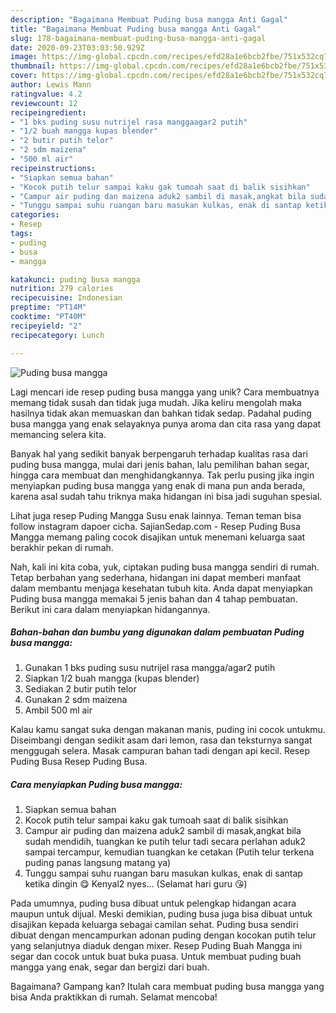 ```yaml
---
description: "Bagaimana Membuat Puding busa mangga Anti Gagal"
title: "Bagaimana Membuat Puding busa mangga Anti Gagal"
slug: 178-bagaimana-membuat-puding-busa-mangga-anti-gagal
date: 2020-09-23T03:03:50.929Z
image: https://img-global.cpcdn.com/recipes/efd28a1e6bcb2fbe/751x532cq70/puding-busa-mangga-foto-resep-utama.jpg
thumbnail: https://img-global.cpcdn.com/recipes/efd28a1e6bcb2fbe/751x532cq70/puding-busa-mangga-foto-resep-utama.jpg
cover: https://img-global.cpcdn.com/recipes/efd28a1e6bcb2fbe/751x532cq70/puding-busa-mangga-foto-resep-utama.jpg
author: Lewis Mann
ratingvalue: 4.2
reviewcount: 12
recipeingredient:
- "1 bks puding susu nutrijel rasa manggaagar2 putih"
- "1/2 buah mangga kupas blender"
- "2 butir putih telor"
- "2 sdm maizena"
- "500 ml air"
recipeinstructions:
- "Siapkan semua bahan"
- "Kocok putih telur sampai kaku gak tumoah saat di balik sisihkan"
- "Campur air puding dan maizena aduk2 sambil di masak,angkat bila sudah mendidih, tuangkan ke putih telur tadi secara perlahan aduk2 sampai tercampur, kemudian tuangkan ke cetakan (Putih telur terkena puding panas langsung matang ya)"
- "Tunggu sampai suhu ruangan baru masukan kulkas, enak di santap ketika dingin 😋 Kenyal2 nyes... (Selamat hari guru 😘)"
categories:
- Resep
tags:
- puding
- busa
- mangga

katakunci: puding busa mangga 
nutrition: 279 calories
recipecuisine: Indonesian
preptime: "PT14M"
cooktime: "PT40M"
recipeyield: "2"
recipecategory: Lunch

---
```



![Puding busa mangga](https://img-global.cpcdn.com/recipes/efd28a1e6bcb2fbe/751x532cq70/puding-busa-mangga-foto-resep-utama.jpg)

Lagi mencari ide resep puding busa mangga yang unik? Cara membuatnya memang tidak susah dan tidak juga mudah. Jika keliru mengolah maka hasilnya tidak akan memuaskan dan bahkan tidak sedap. Padahal puding busa mangga yang enak selayaknya punya aroma dan cita rasa yang dapat memancing selera kita.

Banyak hal yang sedikit banyak berpengaruh terhadap kualitas rasa dari puding busa mangga, mulai dari jenis bahan, lalu pemilihan bahan segar, hingga cara membuat dan menghidangkannya. Tak perlu pusing jika ingin menyiapkan puding busa mangga yang enak di mana pun anda berada, karena asal sudah tahu triknya maka hidangan ini bisa jadi suguhan spesial.

Lihat juga resep Puding Mangga Susu enak lainnya. Teman teman bisa follow instagram dapoer cicha. SajianSedap.com - Resep Puding Busa Mangga memang paling cocok disajikan untuk menemani keluarga saat berakhir pekan di rumah.


Nah, kali ini kita coba, yuk, ciptakan puding busa mangga sendiri di rumah. Tetap berbahan yang sederhana, hidangan ini dapat memberi manfaat dalam membantu menjaga kesehatan tubuh kita. Anda dapat menyiapkan Puding busa mangga memakai 5 jenis bahan dan 4 tahap pembuatan. Berikut ini cara dalam menyiapkan hidangannya.

<!--inarticleads1-->

##### Bahan-bahan dan bumbu yang digunakan dalam pembuatan Puding busa mangga:

1. Gunakan 1 bks puding susu nutrijel rasa mangga/agar2 putih
1. Siapkan 1/2 buah mangga (kupas blender)
1. Sediakan 2 butir putih telor
1. Gunakan 2 sdm maizena
1. Ambil 500 ml air


Kalau kamu sangat suka dengan makanan manis, puding ini cocok untukmu. Diseimbangi dengan sedikit asam dari lemon, rasa dan teksturnya sangat menggugah selera. Masak campuran bahan tadi dengan api kecil. Resep Puding Busa Resep Puding Busa. 

<!--inarticleads2-->

##### Cara menyiapkan Puding busa mangga:

1. Siapkan semua bahan
1. Kocok putih telur sampai kaku gak tumoah saat di balik sisihkan
1. Campur air puding dan maizena aduk2 sambil di masak,angkat bila sudah mendidih, tuangkan ke putih telur tadi secara perlahan aduk2 sampai tercampur, kemudian tuangkan ke cetakan (Putih telur terkena puding panas langsung matang ya)
1. Tunggu sampai suhu ruangan baru masukan kulkas, enak di santap ketika dingin 😋 Kenyal2 nyes... (Selamat hari guru 😘)


Pada umumnya, puding busa dibuat untuk pelengkap hidangan acara maupun untuk dijual. Meski demikian, puding busa juga bisa dibuat untuk disajikan kepada keluarga sebagai camilan sehat. Puding busa sendiri dibuat dengan mencampurkan adonan puding dengan kocokan putih telur yang selanjutnya diaduk dengan mixer. Resep Puding Buah Mangga ini segar dan cocok untuk buat buka puasa. Untuk membuat puding buah mangga yang enak, segar dan bergizi dari buah. 

Bagaimana? Gampang kan? Itulah cara membuat puding busa mangga yang bisa Anda praktikkan di rumah. Selamat mencoba!

